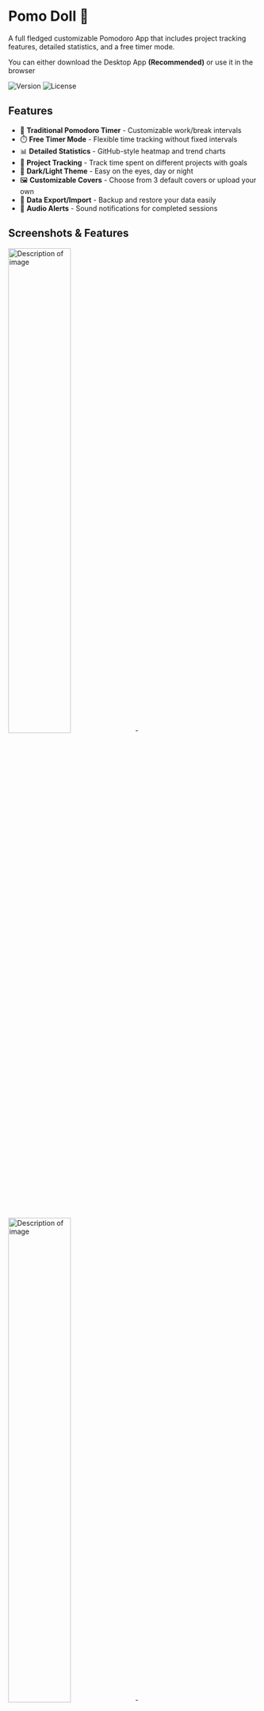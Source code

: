 # Pomo Doll 🌱

A full fledged customizable Pomodoro App that includes project tracking features, detailed statistics, and a free timer mode.

You can either download the Desktop App **(Recommended)** or use it in the browser  

![Version](https://img.shields.io/badge/version-1.0-blue.svg)
![License](https://img.shields.io/badge/license-MIT-green.svg)

## Features

- 🍅 **Traditional Pomodoro Timer** - Customizable work/break intervals
- ⏱️ **Free Timer Mode** - Flexible time tracking without fixed intervals
- 📊 **Detailed Statistics** - GitHub-style heatmap and trend charts
- 📁 **Project Tracking** - Track time spent on different projects with goals
- 🌙 **Dark/Light Theme** - Easy on the eyes, day or night
- 🖼️ **Customizable Covers** - Choose from 3 default covers or upload your own
- 💾 **Data Export/Import** - Backup and restore your data easily
- 🔔 **Audio Alerts** - Sound notifications for completed sessions

## Screenshots & Features



<div>
<img src="https://i.imgur.com/xX40ISy.png" alt="Description of image" style="max-width:50%;height:50%;">
  -
<img src="https://i.imgur.com/R3qc18G.png" alt="Description of image" style="max-width:50%;height:50%;">
  -
<img src="https://i.imgur.com/NO0kpKv.png" alt="Description of image" style="max-width:50%;height:50%;">
  
You can upload your own cover if you don't like these.
</div>

### Study HeatMap, Streak tracker, Cake chart

<div>
  <img src="https://i.imgur.com/oZQlXGP.jpeg" alt="Description of image" style="max-width:50%;height:50%;">
  <img src="https://i.imgur.com/APkB3An.jpeg" alt="Description of image" style="max-width:50%;height:50%;">
</div>

### Normal Pomodoro & Free Timer mode 
Pomodoro mode tracks a countdown from a determined period (25) meanwhile Free Timer mode is... until you decide to take a break.

<img src="https://i.imgur.com/OzThAQj.jpeg" alt="Description of image" style="max-width:50%;height:50%;">



### Upload your own cover
<img src="https://i.imgur.com/oNQAHxa.jpeg" alt="Description of image" style="max-width:50%;height:50%;">

### More customization

<img src="https://i.imgur.com/KfG9DFS.jpeg" alt="Description of image" style="max-width:50%;height:50%;">



### You can backup your data & even import it later
<img src="https://i.imgur.com/W4iHuZB.jpeg" alt="Description of image" style="max-width:50%;height:50%;">



## Download

Download the latest release for your platform:

- **Windows**: [Download .exe](https://github.com/Chino-chan/Pomo-Doll/releases)
- **macOS**: [Download .dmg](https://github.com/Chino-chan/Pomo-Doll/releases)
- **Linux**: [Download .AppImage](https://github.com/Chino-chan/Pomo-Doll/releases)

## Installation for Developers

Requirements:
- Node.js 16+
- npm

```bash
# Clone the repository
git clone https://github.com/your-username/pomo-doll.git
cd pomo-doll

# Install dependencies
npm install

# Run the app
npm start

# Build for production
npm run build
```

## Usage

### Basic Timer
1. Click the **Play** button to start a Pomodoro session
2. Work until the timer completes
3. Take a break when prompted
4. After 4 cycles, enjoy a long break!

### Project Tracking
1. Go to **Config** tab
2. Add a new project with a name and goal (in hours)
3. Click **Track this!** to start tracking time for that project
4. Your study time will be automatically attributed to the active project

### Statistics
- Click **Full Stats** to view your detailed statistics
- See your study streak, heatmap, and trends over time
- View project distribution pie charts
- Check your personal records


## Data Management

All your data is stored **locally** on your computer or browser if you run it there. 

## Development

```bash
# Run in development mode
npm start

# Run tests
npm test

# Run tests with UI
npm run test:ui

# Run tests with coverage
npm run test:coverage

# Build for all platforms
npm run build
```

## Stack

- **Electron** - Desktop app framework
- **Vanilla JavaScript** - No frameworks, pure JS insanity
- **HTML5 Canvas** - Charts and visualizations
- **Vitest** - Testing framework
- **localStorage** - Data persistence (Both Desktop & Browser)
- **Claude Code** - Documentation, Testing coverage, and more 

## Please feel free to

- Report bugs
- Suggest new features
- Give overall feedback

## License

MIT License - see [LICENSE](LICENSE) file for details

## Author

Created by me, I hope you enjoy it. I created this because I saw most other Pomodoro/Study apps lacked something I wanted. 




